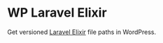 # WP Laravel Elixir

Get versioned [Laravel Elixir](https://laravel.com/docs/master/elixir) file paths in WordPress.
